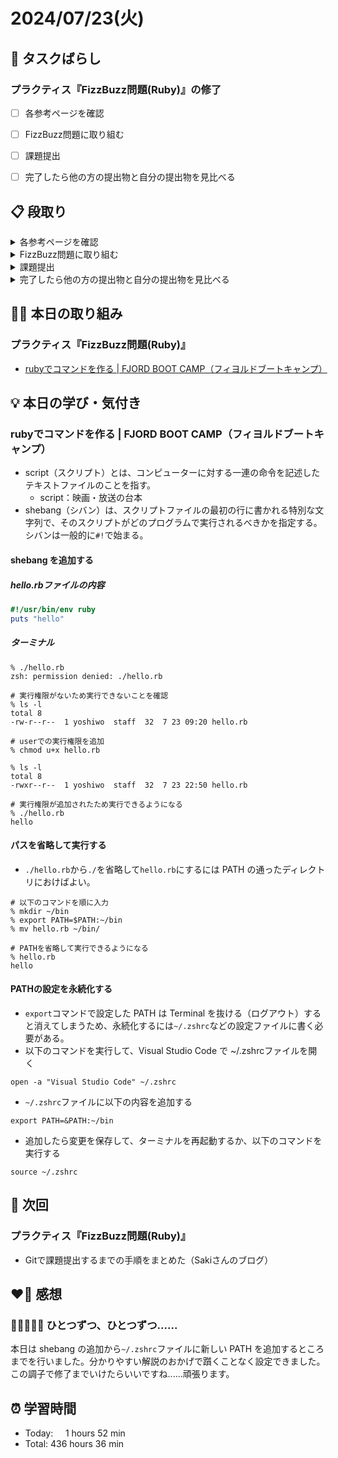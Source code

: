# 2024/07/23(火)
## 🧩 タスクばらし
### プラクティス『FizzBuzz問題(Ruby)』の修了
- [ ] 各参考ページを確認
- [ ] FizzBuzz問題に取り組む
- [ ] 課題提出
- [ ] 完了したら他の方の提出物と自分の提出物を見比べる


## 📋 段取り
<details><summary>各参考ページを確認</summary>

- [x] [rubyでコマンドを作る | FJORD BOOT CAMP（フィヨルドブートキャンプ）](https://bootcamp.fjord.jp/articles/40)
- [ ] [Gitで課題提出するまでの手順をまとめた（Sakiさんのブログ）](https://saki-htr.hatenablog.com/entry/2021/02/25/115930)
- [ ] [Pull Requestのやり方](https://www.youtube.com/watch?v=XMgLL4qIyEA)
- [ ] [GitHubでコードを提出するときに気をつけること](https://bootcamp.fjord.jp/pages/info-for-github)
- [ ] [プルリクエスト形式で提出物を出す際の「これはやっちゃダメ」リスト](https://bootcamp.fjord.jp/reports/98547/edit)
</details>

<details><summary>FizzBuzz問題に取り組む</summary>

- [ ] FizzBuzzプログラムを書く
</details>

<details><summary>課題提出</summary>

- [ ] Pull Request としてアップする
- [ ] URL と Terminal での実行結果を提出
</details>

<details><summary>完了したら他の方の提出物と自分の提出物を見比べる
</summary>

- [ ] 他の方の提出物と自分の提出物を見比べる
</details>


## ✍🏻 本日の取り組み
### プラクティス『FizzBuzz問題(Ruby)』
- [rubyでコマンドを作る | FJORD BOOT CAMP（フィヨルドブートキャンプ）](https://bootcamp.fjord.jp/articles/40)


## 💡 本日の学び・気付き
### rubyでコマンドを作る | FJORD BOOT CAMP（フィヨルドブートキャンプ）
- script（スクリプト）とは、コンピューターに対する一連の命令を記述したテキストファイルのことを指す。
   - script：映画・放送の台本
- shebang（シバン）は、スクリプトファイルの最初の行に書かれる特別な文字列で、そのスクリプトがどのプログラムで実行されるべきかを指定する。シバンは一般的に`#!`で始まる。
#### shebang を追加する
##### hello.rbファイルの内容
```ruby
#!/usr/bin/env ruby
puts "hello"
```

##### ターミナル
```
% ./hello.rb 
zsh: permission denied: ./hello.rb

# 実行権限がないため実行できないことを確認
% ls -l
total 8
-rw-r--r--  1 yoshiwo  staff  32  7 23 09:20 hello.rb

# userでの実行権限を追加
% chmod u+x hello.rb

% ls -l
total 8
-rwxr--r--  1 yoshiwo  staff  32  7 23 22:50 hello.rb

# 実行権限が追加されたため実行できるようになる
% ./hello.rb
hello
```

#### パスを省略して実行する
- `./hello.rb`から`./`を省略して`hello.rb`にするには PATH の通ったディレクトリにおけばよい。
```
# 以下のコマンドを順に入力
% mkdir ~/bin
% export PATH=$PATH:~/bin
% mv hello.rb ~/bin/

# PATHを省略して実行できるようになる
% hello.rb
hello
```

#### PATHの設定を永続化する
- `export`コマンドで設定した PATH は Terminal を抜ける（ログアウト）すると消えてしまうため、永続化するには`~/.zshrc`などの設定ファイルに書く必要がある。
- 以下のコマンドを実行して、Visual Studio Code で ~/.zshrcファイルを開く
```
open -a "Visual Studio Code" ~/.zshrc
```
- `~/.zshrc`ファイルに以下の内容を追加する
```
export PATH=&PATH:~/bin
```
- 追加したら変更を保存して、ターミナルを再起動するか、以下のコマンドを実行する
```
source ~/.zshrc
```


## 📍 次回
### プラクティス『FizzBuzz問題(Ruby)』
- Gitで課題提出するまでの手順をまとめた（Sakiさんのブログ）


## ❤️‍🔥 感想
### 🧑🏻‍💻✍🏻 ひとつずつ、ひとつずつ......
本日は shebang の追加から`~/.zshrc`ファイルに新しい PATH を追加するところまでを行いました。分かりやすい解説のおかげで躓くことなく設定できました。この調子で修了までいけたらいいですね......頑張ります。


## ⏰ 学習時間
- Today:&nbsp;&nbsp;&nbsp;&nbsp; 1 hours 52 min
- Total: 436 hours 36 min
